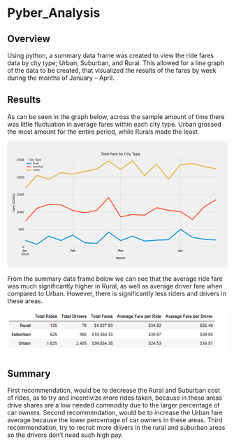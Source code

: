 # Pyber_Analysis
## Overview
Using python, a summary data frame was created to view the ride fares data by city type; Urban, Suburban, and Rural. This allowed for a line graph of the data to be created, that visualized the results of the fares by week during the months of January – April. 

## Results
As can be seen in the graph below, across the sample amount of time there was little fluctuation in average fares within each city type. Urban grossed the most amount for the entire period, while Rurals made the least. 

![Summary Graph]( https://github.com/AlexGeiger1/Pyber_Analysis/blob/main/analysis/PyBer_fare_summary.png)

From the summary data frame below we can see that the average ride fare was much significantly higher in Rural, as well as average driver fare when compared to Urban. However, there is significantly less riders and drivers in these areas. 

![Summary Data Frame]( https://github.com/AlexGeiger1/Pyber_Analysis/blob/main/analysis/Summary%20DataFrame.png)

## Summary
First recommendation, would be to decrease the Rural and Suburban cost of rides, as to try and incentivize more rides taken, because in these areas drive shares are a low needed commodity due to the larger percentage of car owners. 
Second recommendation, would be to increase the Urban fare average because the lower percentage of car owners in these areas. 
Third recommendation, try to recruit more drivers in the rural and suburban areas so the drivers don’t need such high pay. 
